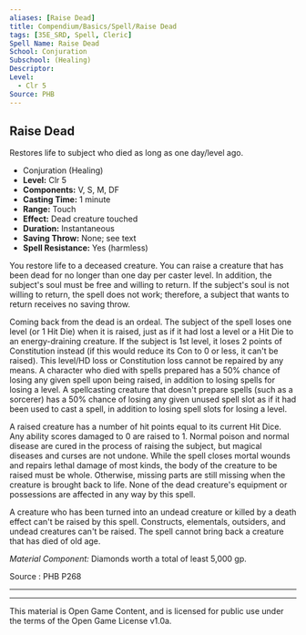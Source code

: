 ```yaml
---
aliases: [Raise Dead]
title: Compendium/Basics/Spell/Raise Dead
tags: [35E_SRD, Spell, Cleric]
Spell Name: Raise Dead
School: Conjuration
Subschool: (Healing)
Descriptor: 
Level:
  - Clr 5
Source: PHB
---
```



## Raise Dead

Restores life to subject who died as long as one day/level ago.

*   Conjuration (Healing)
*   **Level:** Clr 5
*   **Components:** V, S, M, DF
*   **Casting Time:** 1 minute
*   **Range:** Touch
*   **Effect:** Dead creature touched
*   **Duration:** Instantaneous
*   **Saving Throw:** None; see text
*   **Spell Resistance:** Yes (harmless)

<p>You restore life to a deceased creature. You can raise a creature that has been dead for no longer than one day per caster level. In addition, the subject's soul must be free and willing to return. If the subject's soul is not willing to return, the spell does not work; therefore, a subject that wants to return receives no saving throw.</p><p>Coming back from the dead is an ordeal. The subject of the spell loses one level (or 1 Hit Die) when it is raised, just as if it had lost a level or a Hit Die to an energy-draining creature. If the subject is 1st level, it loses 2 points of Constitution instead (if this would reduce its Con to 0 or less, it can't be raised). This level/HD loss or Constitution loss cannot be repaired by any means. A character who died with spells prepared has a 50% chance of losing any given spell upon being raised, in addition to losing spells for losing a level. A spellcasting creature that doesn't prepare spells (such as a sorcerer) has a 50% chance of losing any given unused spell slot as if it had been used to cast a spell, in addition to losing spell slots for losing a level.</p><p>A raised creature has a number of hit points equal to its current Hit Dice. Any ability scores damaged to 0 are raised to 1. Normal poison and normal disease are cured in the process of raising the subject, but magical diseases and curses are not undone. While the spell closes mortal wounds and repairs lethal damage of most kinds, the body of the creature to be raised must be whole. Otherwise, missing parts are still missing when the creature is brought back to life. None of the dead creature's equipment or possessions are affected in any way by this spell.</p><p>A creature who has been turned into an undead creature or killed by a death effect can't be raised by this spell. Constructs, elementals, outsiders, and undead creatures can't be raised. The spell cannot bring back a creature that has died of old age.</p><p><i>Material Component:</i> Diamonds worth a total of least 5,000 gp.</p>

Source : PHB P268

---

---

This material is Open Game Content, and is licensed for public use under
the terms of the Open Game License v1.0a.
